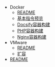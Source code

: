 * Docker
  * [README](/person/虚拟化/Docker/)
  * [基本指令预览](/person/虚拟化/Docker/基本指令预览)
  * [Docsify容器构建](/person/虚拟化/Docker/Docsify容器构建)
  * [PHP容器构建](/person/虚拟化/Docker/PHP容器构建)
  * [Nginx容器构建](/person/虚拟化/Docker/Nginx容器构建)
* VMware
  * [README](/person/虚拟化/VMware/)
  * [扩容](/person/虚拟化/VMware/VMware扩容)
* [README](/person/虚拟化/)